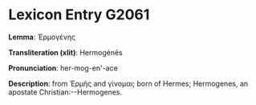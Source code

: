 # Lexicon Entry G2061

**Lemma**: Ἑρμογένης

**Transliteration (xlit)**: Hermogénēs

**Pronunciation**: her-mog-en'-ace

**Description**:
from Ἑρμῆς and γίνομαι; born of Hermes; Hermogenes, an apostate Christian:--Hermogenes.
